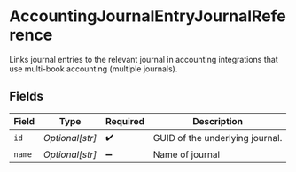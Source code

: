 # AccountingJournalEntryJournalReference

Links journal entries to the relevant journal in accounting integrations that use multi-book accounting (multiple journals).


## Fields

| Field                           | Type                            | Required                        | Description                     |
| ------------------------------- | ------------------------------- | ------------------------------- | ------------------------------- |
| `id`                            | *Optional[str]*                 | :heavy_check_mark:              | GUID of the underlying journal. |
| `name`                          | *Optional[str]*                 | :heavy_minus_sign:              | Name of journal                 |